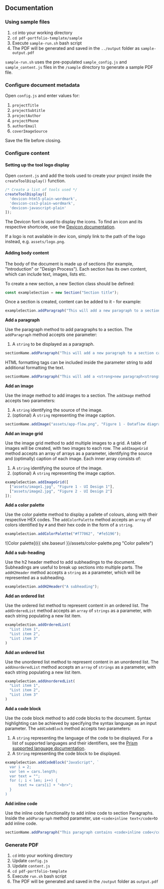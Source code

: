 ## Documentation

### Using sample files
1. `cd` into your working directory
2. `cd pdf-portfolio-template/sample`
3. Execute `sample-run.sh` bash script
4. The PDF will be generated and saved in the `../output` folder as `sample-output.pdf`

`sample-run.sh` uses the pre-populated `sample_config.js` and `sample_content.js` files in the `/sample` directory to generate a sample PDF file.

### Configure document metadata
Open `config.js` and enter values for:

1. `projectTitle`
2. `projectSubtitle`
3. `projectAuthor`
4. `projectPhone`
5. `authorEmail`
6. `coverImageSource`

Save the file before closing.

### Configure content
#### Setting up the tool logo display
Open `content.js` and add the tools used to create your project inside the `createToolDisplay()` function.

```javascript
/* Create a list of tools used */
createToolDisplay([
  'devicon-html5-plain-wordmark',
  'devicon-css3-plain-wordmark',
  'devicon-javascript-plain'
]);
```

The Devicon font is used to display the icons. To find an icon and its respective shortcode, use the [Devicon documentation](http://konpa.github.io/devicon/).

If a logo is not available in dev icon, simply link to the path of the logo instead, e.g. `assets/logo.png`.

#### Adding body content
The body of the document is made up of sections (for example, "Introduction" or "Design Process"). Each section has its own content, which can include text, images, lists etc.

To create a new section, a new Section class should be defined:
```javascript
const exampleSection = new Section("Section title");
```

Once a section is created, content can be added to it - for example:
```javascript
exampleSection.addParagraph("This will add a new paragraph to a section called exampleSection.");
```

**Add a paragraph**

Use the paragraph method to add paragraphs to a section. The `addParagraph` method accepts one parameter:
1. A `string` to be displayed as a paragraph.

```javascript
sectionName.addParagraph("This will add a new paragraph to a section called sectionName.");
```

HTML formatting tags can be included inside the parameter string to add additional formatting the text.

```javascript
sectionName.addParagraph("This will add a <strong>new paragraph<strong> with <e>additional</e> formatting.");
```

**Add an image**

Use the image method to add images to a section. The `addImage` method accepts two parameters:
1. A `string` identifying the source of the image.
2. (optional) A `string` representing the image caption.

```javascript
sectionName.addImage("assets/app-flow.png", "Figure 1 - Dataflow diagram");
```

**Add an image grid**

Use the image grid method to add multiple images to a grid. A table of images will be created, with two images to each row. The `addImageGrid` method accepts an array of arrays as a parameter, identifying the source and (optimally) caption of each image.
Each inner array consists of:
1. A `string` identifying the source of the image.
2. (optional) A `string` representing the image caption.

```javascript
exampleSection.addImageGrid([
  ["assets/image1.jpg", "Figure 1 - UI Design 1"],
  ["assets/image2.jpg", "Figure 2 - UI Design 2"]
]);
```

**Add a color palette**

Use the color palette method to display a pallete of colours, along with their respective HEX codes.
The `addColorPalette` method accepts an `array` of colors identified by `#` and their hex code in the form of a `string`.

```javascript
exampleSection.addColorPalette("#f77062", "#fe5196");
```

![Color palette]({{ site.baseurl }}/assets/color-palette.png "Color pallete")

**Add a sub-heading**

Use the h2 header method to add subheadings to the document. Subheadings are useful to break up sections into multiple parts.
The `addH2Header` method accepts a `string` as a parameter, which will be represented as a subheading.

```javascript
exampleSection.addH2Header("A subheading");
```

**Add an ordered list**

Use the ordered list method to represent content in an ordered list.
The `addOrderedList` method accepts an `array` of `strings` as a parameter, with each string populating a new list item.

```javascript
exampleSection.addOrderedList(
  "List item 1",
  "List item 2",
  "List item 3"
)
```

**Add an ordered list**

Use the unordered list method to represent content in an unordered list.
The `addUnorderedList` method accepts an `array` of `strings` as a parameter, with each string populating a new list item.

```javascript
exampleSection.addUnorderedList(
  "List item 1",
  "List item 2",
  "List item 3"
)
```

**Add a code block**

Use the code block method to add code blocks to the document. Syntax highlighting can be achieved by specifying the syntax language as an input parameter.
The `addCodeBlock` method accepts two parameters:
1. A `string` representing the language of the code to be displayed. For a list of supported languages and their identifiers, see the [Prism supported language documentation](http://prismjs.com/#languages-list).
2. A `String` representing the code block to be displayed.

```javascript
exampleSection.addCodeBlock("JavaScript", `
  var i = 2;
  var len = cars.length;
  var text = "";
  for (; i < len; i++) {
      text += cars[i] + "<br>";
  }
)
```

**Add inline code**

Use the inline code functionality to add inline code to section Paragraphs. Inside the `addParagraph` method parameter, use `<code>inline text</code>`to add inline code.

```javascript
sectionName.addParagraph("This paragraph contains <code>inline code</code>");
```

### Generate PDF
1. `cd` into your working directory
2. Update `config.js`
3. Update `content.js`
4. `cd pdf-portfolio-template`
5. Execute `run.sh` bash script
6. The PDF will be generated and saved in the `/output` folder as `output.pdf`
